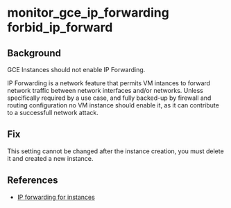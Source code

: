 # monitor_gce_ip_forwarding forbid_ip_forward

## Background

GCE Instances should not enable IP Forwarding.

IP Forwarding is a network feature that permits VM intances to forward network traffic between network interfaces and/or networks.
Unless specifically required by a use case, and fully backed-up by firewall and routing configuration no VM instance should enable it, as it can contribute to a successfull network attack.

## Fix

This setting cannot be changed after the instance creation, you must delete it and created a new instance.

## References

- [IP forwarding for instances](https://cloud.google.com/vpc/docs/using-routes#canipforward)
